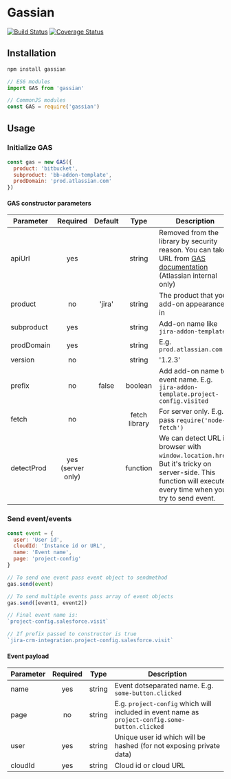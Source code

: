 # Gassian

[![Build Status](https://travis-ci.org/modestfake/gassian.svg?branch=master)](https://travis-ci.org/modestfake/gassian)
[![Coverage Status](https://coveralls.io/repos/github/modestfake/gassian/badge.svg?branch=master)](https://coveralls.io/github/modestfake/gassian?branch=master)

## Installation

```bash
npm install gassian
```

```javascript
// ES6 modules
import GAS from 'gassian'

// CommonJS modules
const GAS = require('gassian')
```

## Usage

### Initialize GAS

```javascript
const gas = new GAS({
  product: 'bitbucket',
  subproduct: 'bb-addon-template',
  prodDomain: 'prod.atlassian.com'
})
```

#### GAS constructor parameters

| Parameter | Required | Default | Type | Description |
| --- |:---:|:---:|:---:| --- |
| apiUrl | yes | | string | Removed from the library by security reason. You can take URL from [GAS documentation](https://extranet.atlassian.com/display/ANALYTICS/Public+Analytics+aka+GAS) (Atlassian internal only) |
| product | no | 'jira' | string | The product that your add-on appearance in |
| subproduct | yes | | string | Add-on name like `jira-addon-template` |
| prodDomain | yes | | string | E.g. `prod.atlassian.com` |
| version | no | | string | '1.2.3' |
| prefix | no | false | boolean | Add add-on name to event name. E.g. `jira-addon-template.project-config.visited` |
| fetch | no | | fetch library | For server only. E.g. pass `require('node-fetch')` |
| detectProd | yes (server only) | | function | We can detect URL in browser with `window.location.href`. But it's tricky on server-side. This function will execute every time when you try to send event. |

### Send event/events

```javascript
const event = {
  user: 'User id',
  cloudId: 'Instance id or URL',
  name: 'Event name',
  page: 'project-config'
}

// To send one event pass event object to sendmethod
gas.send(event)

// To send multiple events pass array of event objects
gas.send([event1, event2])

// Final event name is:
`project-config.salesforce.visit`

// If prefix passed to constructor is true
`jira-crm-integration.project-config.salesforce.visit`
```

#### Event payload

| Parameter | Required | Type | Description |
| --- |:---:|:---:| --- |
| name | yes | string | Event dotseparated name. E.g. `some-button.clicked` |
| page | no | string | E.g. `project-config` which will included in event name as `project-config.some-button.clicked` |
| user | yes | string | Unique user id which will be hashed (for not exposing private data) |
| cloudId | yes | string | Cloud id or cloud URL |
